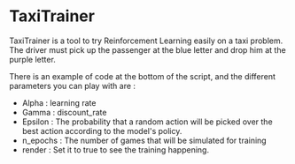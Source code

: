 # TaxiTrainer

TaxiTrainer is a tool to try Reinforcement Learning easily on a taxi problem. 
The driver must pick up the passenger at the blue letter and drop him at the purple letter. 

There is an example of code at the bottom of the script, and the different parameters you can play with are : 

* Alpha : learning rate 
* Gamma : discount_rate
* Epsilon : The probability that a random action will be picked over the best action according to the model's policy. 
* n_epochs : The number of games that will be simulated for training
* render : Set it to true to see the training happening. 
